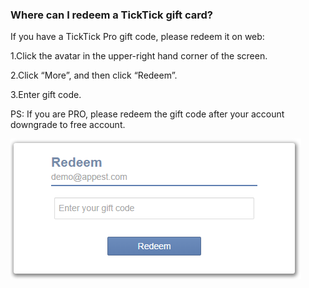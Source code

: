 ### Where can I redeem a TickTick gift card?

If you have a TickTick Pro gift code, please redeem it on web:

1.Click the avatar in the upper-right hand corner of the screen.

2.Click “More”, and then click “Redeem”.

3.Enter gift code.

PS: If you are PRO, please redeem the gift code after your account downgrade to free account. 

![](../images/image1.13W.png)
